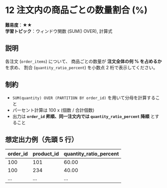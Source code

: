 # 12 注文内の商品ごとの数量割合 (%)

**難易度**：★★  
**学習トピック**：ウィンドウ関数 (SUM() OVER), 計算式

## 説明
各注文 (`order_items`) について、
商品ごとの数量が **注文全体の何 % を占めるか** を求め、
割合 (`quantity_ratio_percent`) を小数点 2 桁で表示してください。

## 制約
* `SUM(quantity) OVER (PARTITION BY order_id)` を用いて分母を計算すること
* パーセント計算は 100 x (個数 / 合計個数)
* 出力は **`order_id` 昇順、同一注文内では `quantity_ratio_percent` 降順** とすること

## 想定出力例（先頭 5 行）

| order_id | product_id | quantity_ratio_percent |
|----------|------------|------------------------|
|      100 |        101 |                  60.00 |
|      100 |        234 |                  40.00 |
| …        |        …   |                   …    |
